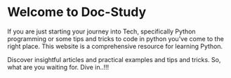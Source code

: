 # Welcome to Doc-Study

If you are just starting your journey into Tech, specifically Python programming or some tips and tricks to code in python you've come to the right place. This website is a comprehensive resource for learning Python.

Discover insightful articles and practical examples and tips and tricks. So, what are you waiting for. Dive in..!!!
